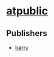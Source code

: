 # [atpublic](https://pypi.org/project/atpublic)



## Publishers
- [barry](https://pypi.org/user/barry)

